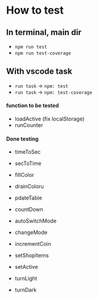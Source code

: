 # How to test

## In terminal, main dir
- `npm run test`
- `npm run test-coverage`

## With vscode task
- `run task` -> `npm: test`
- `run task` -> `npm: test-coverage`

#### function to be tested
- loadActive (fix localStorage)
- runCounter

#### Done testing
- timeToSec
- secToTime
- fillColor
- drainColoru
- pdateTable
- countDown
- autoSwitchMode
- changeMode

- incrementCoin
- setShopItems
- setActive
- turnLight
- turnDark